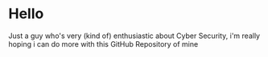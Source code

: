 # Hello
Just a guy who's very (kind of) enthusiastic about Cyber Security, i'm really hoping i can do more with this GitHub Repository of mine
